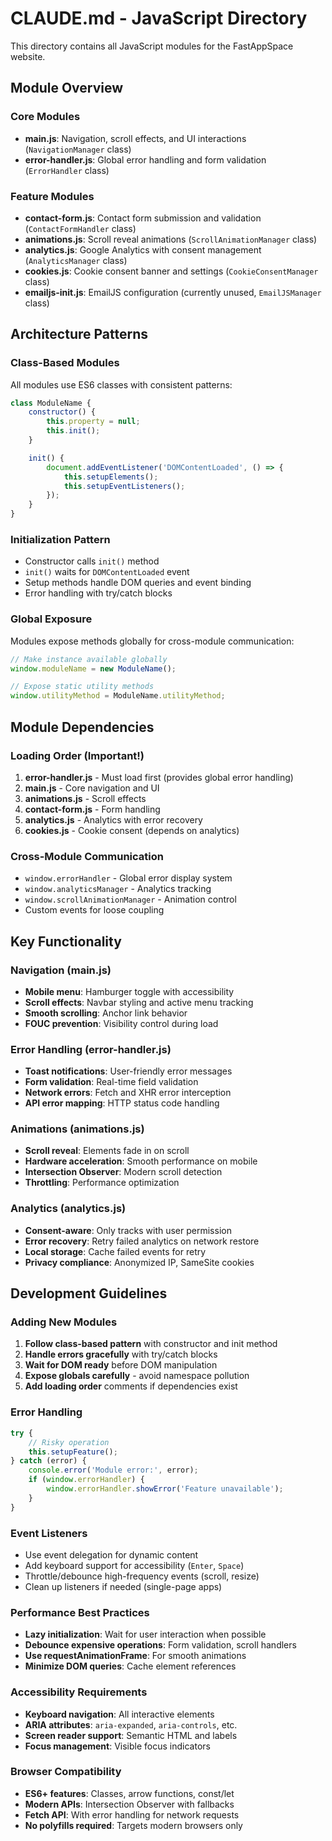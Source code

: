 # CLAUDE.md - JavaScript Directory

This directory contains all JavaScript modules for the FastAppSpace website.

## Module Overview

### Core Modules
- **main.js**: Navigation, scroll effects, and UI interactions (`NavigationManager` class)
- **error-handler.js**: Global error handling and form validation (`ErrorHandler` class)

### Feature Modules  
- **contact-form.js**: Contact form submission and validation (`ContactFormHandler` class)
- **animations.js**: Scroll reveal animations (`ScrollAnimationManager` class)
- **analytics.js**: Google Analytics with consent management (`AnalyticsManager` class)
- **cookies.js**: Cookie consent banner and settings (`CookieConsentManager` class)
- **emailjs-init.js**: EmailJS configuration (currently unused, `EmailJSManager` class)

## Architecture Patterns

### Class-Based Modules
All modules use ES6 classes with consistent patterns:

```javascript
class ModuleName {
    constructor() {
        this.property = null;
        this.init();
    }

    init() {
        document.addEventListener('DOMContentLoaded', () => {
            this.setupElements();
            this.setupEventListeners();
        });
    }
}
```

### Initialization Pattern
- Constructor calls `init()` method
- `init()` waits for `DOMContentLoaded` event
- Setup methods handle DOM queries and event binding
- Error handling with try/catch blocks

### Global Exposure
Modules expose methods globally for cross-module communication:
```javascript
// Make instance available globally
window.moduleName = new ModuleName();

// Expose static utility methods
window.utilityMethod = ModuleName.utilityMethod;
```

## Module Dependencies

### Loading Order (Important!)
1. **error-handler.js** - Must load first (provides global error handling)
2. **main.js** - Core navigation and UI
3. **animations.js** - Scroll effects 
4. **contact-form.js** - Form handling
5. **analytics.js** - Analytics with error recovery
6. **cookies.js** - Cookie consent (depends on analytics)

### Cross-Module Communication
- `window.errorHandler` - Global error display system
- `window.analyticsManager` - Analytics tracking
- `window.scrollAnimationManager` - Animation control
- Custom events for loose coupling

## Key Functionality

### Navigation (main.js)
- **Mobile menu**: Hamburger toggle with accessibility
- **Scroll effects**: Navbar styling and active menu tracking  
- **Smooth scrolling**: Anchor link behavior
- **FOUC prevention**: Visibility control during load

### Error Handling (error-handler.js)
- **Toast notifications**: User-friendly error messages
- **Form validation**: Real-time field validation
- **Network errors**: Fetch and XHR error interception
- **API error mapping**: HTTP status code handling

### Animations (animations.js)
- **Scroll reveal**: Elements fade in on scroll
- **Hardware acceleration**: Smooth performance on mobile
- **Intersection Observer**: Modern scroll detection
- **Throttling**: Performance optimization

### Analytics (analytics.js)
- **Consent-aware**: Only tracks with user permission
- **Error recovery**: Retry failed analytics on network restore
- **Local storage**: Cache failed events for retry
- **Privacy compliance**: Anonymized IP, SameSite cookies

## Development Guidelines

### Adding New Modules
1. **Follow class-based pattern** with constructor and init method
2. **Handle errors gracefully** with try/catch blocks
3. **Wait for DOM ready** before DOM manipulation
4. **Expose globals carefully** - avoid namespace pollution
5. **Add loading order** comments if dependencies exist

### Error Handling
```javascript
try {
    // Risky operation
    this.setupFeature();
} catch (error) {
    console.error('Module error:', error);
    if (window.errorHandler) {
        window.errorHandler.showError('Feature unavailable');
    }
}
```

### Event Listeners
- Use event delegation for dynamic content
- Add keyboard support for accessibility (`Enter`, `Space`)
- Throttle/debounce high-frequency events (scroll, resize)
- Clean up listeners if needed (single-page apps)

### Performance Best Practices
- **Lazy initialization**: Wait for user interaction when possible
- **Debounce expensive operations**: Form validation, scroll handlers
- **Use requestAnimationFrame**: For smooth animations
- **Minimize DOM queries**: Cache element references

### Accessibility Requirements
- **Keyboard navigation**: All interactive elements
- **ARIA attributes**: `aria-expanded`, `aria-controls`, etc.
- **Screen reader support**: Semantic HTML and labels
- **Focus management**: Visible focus indicators

### Browser Compatibility
- **ES6+ features**: Classes, arrow functions, const/let
- **Modern APIs**: Intersection Observer with fallbacks
- **Fetch API**: With error handling for network requests
- **No polyfills required**: Targets modern browsers only